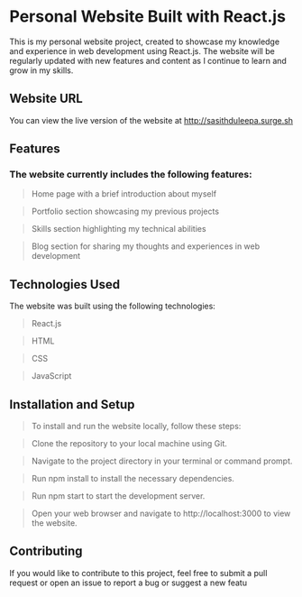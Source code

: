 # Personal Website Built with React.js


This is my personal website project, created to showcase my knowledge and experience in web development using React.js. The website will be regularly updated with new features and content as I continue to learn and grow in my skills.

## Website URL

You can view the live version of the website at http://sasithduleepa.surge.sh

## Features

### The website currently includes the following features:

> Home page with a brief introduction about myself

> Portfolio section showcasing my previous projects

> Skills section highlighting my technical abilities

> Blog section for sharing my thoughts and experiences in web development


## Technologies Used

The website was built using the following technologies:

> React.js

> HTML

> CSS

> JavaScript


## Installation and Setup

> To install and run the website locally, follow these steps:

> Clone the repository to your local machine using Git.

> Navigate to the project directory in your terminal or command prompt.

> Run npm install to install the necessary dependencies.

> Run npm start to start the development server.

> Open your web browser and navigate to http://localhost:3000 to view the website.

## Contributing

If you would like to contribute to this project, feel free to submit a pull request or open an issue to report a bug or suggest a new featu
